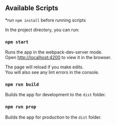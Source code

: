 ## Available Scripts

*run `npm install` before running scripts

In the project directory, you can run:

### `npm start`

Runs the app in the webpack-dev-server mode.<br />
Open [http://localhost:4200](http://localhost:4200) to view it in the browser.

The page will reload if you make edits.<br />
You will also see any lint errors in the console.

### `npm run build`

Builds the app for development to the `dist` folder.<br />

### `npm run prop`

Builds the app for production to the `dist` folder.<br />
